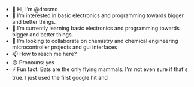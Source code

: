 - 👋 Hi, I’m @drosmo
- 👀 I’m interested in basic electronics and programming towards bigger and better things.
- 🌱 I’m currently learning basic electronics and programming towards bigger and better things.
- 💞️ I’m looking to collaborate on chemistry and chemical engineering microcontroller projects and gui interfaces
- 📫 How to reach me here?
- 😄 Pronouns: yes
- ⚡ Fun fact: Bats are the only flying mammals. I'm not even sure if that's true. I just used the first google hit and 

<!---
drosmo/drosmo is a ✨ special ✨ repository because its `README.md` (this file) appears on your GitHub profile.
You can click the Preview link to take a look at your changes.
--->
